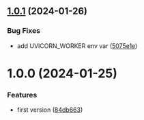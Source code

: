 ## [1.0.1](https://github.com/thibaultserti/ovh-certificate-api/compare/v1.0.0...v1.0.1) (2024-01-26)


### Bug Fixes

* add UVICORN_WORKER env var ([5075e1e](https://github.com/thibaultserti/ovh-certificate-api/commit/5075e1e3196703ccd6fd848ef1ece4eff2e880b9))

# 1.0.0 (2024-01-25)


### Features

* first version ([84db663](https://github.com/thibaultserti/ovh-certificate-api/commit/84db663b4900c3c905b44c56396cddb4d98a521d))
